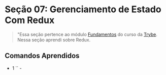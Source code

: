 # Seção 07: Gerenciamento de Estado Com Redux

>"Essa seção pertence ao módulo [Fundamentos](https://github.com/Ruan-Portella/Trybe_Exercicios/tree/main/front-end) do curso da [Trybe](https://www.betrybe.com/). Nessa seção aprendi sobre Redux.

## Comandos Aprendidos

- 1 `` - 